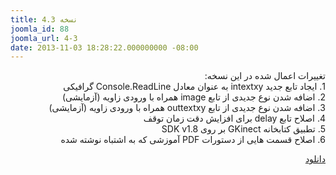 ```yaml
---
title: نسخه 4.3
joomla_id: 88
joomla_url: 4-3
date: 2013-11-03 18:28:22.000000000 -08:00
---
```

<p dir="rtl">تغییرات اعمال شده در این نسخه:
	<br>1. ایجاد تابع جدید intextxy به عنوان معادل Console.ReadLine گرافیکی
	<br>2. اضافه شدن نوع جدیدی از تابع image همراه با ورودی زاویه (آزمایشی)
	<br>3. اضافه شدن نوع جدیدی از تابع outtextxy همراه با ورودی زاویه (آزمایشی)
	<br>4. اصلاح تابع delay برای افزایش دقت زمان توقف
	<br>5. تطبیق کتابخانه GKinect بر روی SDK v1.8
	<br>6. اصلاح قسمت هایی از دستورات PDF آموزشی که به اشتباه نوشته شده
</p>
<p style="text-align: right;"><a href="http://www.mediafire.com/?j4pf7y4b9hx88hf">دانلود</a></p>
